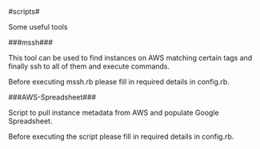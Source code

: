 #scripts#


Some useful tools

###mssh###

This tool can be used to find instances on AWS matching certain tags and finally ssh to all of them and execute commands.

Before executing mssh.rb please fill in required details in config.rb.

###AWS-Spreadsheet###

Script to pull instance metadata from AWS and populate Google Spreadsheet.

Before executing the script please fill in required details in config.rb.
